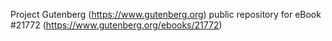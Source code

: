 Project Gutenberg (https://www.gutenberg.org) public repository for eBook #21772 (https://www.gutenberg.org/ebooks/21772)
